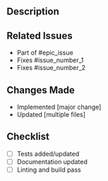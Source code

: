 ## Description

<!-- Describe the epic and its purpose. -->

## Related Issues

- Part of #epic_issue
- Fixes #issue_number_1
- Fixes #issue_number_2

## Changes Made

- Implemented [major change]
- Updated [multiple files]

## Checklist

- [ ] Tests added/updated
- [ ] Documentation updated
- [ ] Linting and build pass
